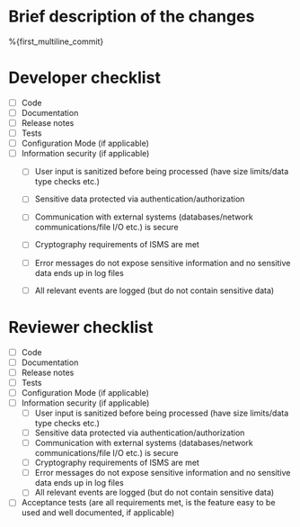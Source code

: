 # Brief description of the changes
%{first_multiline_commit}

# Developer checklist
- [ ] Code
- [ ] Documentation
- [ ] Release notes
- [ ] Tests
- [ ] Configuration Mode (if applicable)
- [ ] Information security (if applicable)
    - [ ] User input is sanitized before being processed (have size limits/data type checks etc.)
    - [ ] Sensitive data protected via authentication/authorization
    - [ ] Communication with external systems (databases/network communications/file I/O etc.) is secure
    - [ ] Cryptography requirements of ISMS are met
    - [ ] Error messages do not expose sensitive information and no sensitive data ends up in log files
    - [ ] All relevant events are logged (but do not contain sensitive data)


# Reviewer checklist
- [ ] Code
- [ ] Documentation
- [ ] Release notes
- [ ] Tests
- [ ] Configuration Mode (if applicable)
- [ ] Information security (if applicable)
    - [ ] User input is sanitized before being processed (have size limits/data type checks etc.)
    - [ ] Sensitive data protected via authentication/authorization
    - [ ] Communication with external systems (databases/network communications/file I/O etc.) is secure
    - [ ] Cryptography requirements of ISMS are met
    - [ ] Error messages do not expose sensitive information and no sensitive data ends up in log files
    - [ ] All relevant events are logged (but do not contain sensitive data)
- [ ] Acceptance tests (are all requirements met, is the feature easy to be used and well documented, if applicable)

